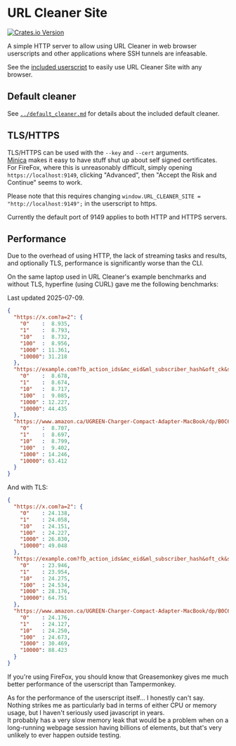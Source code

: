 # URL Cleaner Site

[![Crates.io Version](https://img.shields.io/crates/v/url-cleaner-site)](https://crates.io/crates/url-cleaner-site/)

A simple HTTP server to allow using URL Cleaner in web browser userscripts and other applications where SSH tunnels are infeasable.

See the [included userscript](url-cleaner-site.js) to easily use URL Cleaner Site with any browser.

## Default cleaner

See [`../default_cleaner.md`](../default_cleaner.md) for details about the included default cleaner.

## TLS/HTTPS

TLS/HTTPS can be used with the `--key` and `--cert` arguments.  
[Minica](https://github.com/jsha/minica) makes it easy to have stuff shut up about self signed certificates.  
For FireFox, where this is unreasonably difficult, simply opening `https://localhost:9149`, clicking "Advanced", then "Accept the Risk and Continue" seems to work.

Please note that this requires changing `window.URL_CLEANER_SITE = "http://localhost:9149";` in the userscript to https.

Currently the default port of 9149 applies to both HTTP and HTTPS servers.

## Performance

Due to the overhead of using HTTP, the lack of streaming tasks and results, and optionally TLS, performance is significantly worse than the CLI.

On the same laptop used in URL Cleaner's example benchmarks and without TLS, hyperfine (using CURL) gave me the following benchmarks:

Last updated 2025-07-09.

```Json
{
  "https://x.com?a=2": {
    "0"    :  8.935,
    "1"    :  8.793,
    "10"   :  8.732,
    "100"  :  8.956,
    "1000" : 11.361,
    "10000": 31.218
  },
  "https://example.com?fb_action_ids&mc_eid&ml_subscriber_hash&oft_ck&s_cid&unicorn_click_id": {
    "0"    :  8.678,
    "1"    :  8.674,
    "10"   :  8.717,
    "100"  :  9.085,
    "1000" : 12.227,
    "10000": 44.435
  },
  "https://www.amazon.ca/UGREEN-Charger-Compact-Adapter-MacBook/dp/B0C6DX66TN/ref=sr_1_5?crid=2CNEQ7A6QR5NM&keywords=ugreen&qid=1704364659&sprefix=ugreen%2Caps%2C139&sr=8-5&ufe=app_do%3Aamzn1.fos.b06bdbbe-20fd-4ebc-88cf-fa04f1ca0da8": {
    "0"    :  8.707,
    "1"    :  8.697,
    "10"   :  8.799,
    "100"  :  9.402,
    "1000" : 14.246,
    "10000": 63.412
  }
}
```

And with TLS:

```Json
{
  "https://x.com?a=2": {
    "0"    : 24.138,
    "1"    : 24.058,
    "10"   : 24.151,
    "100"  : 24.227,
    "1000" : 26.830,
    "10000": 49.048
  },
  "https://example.com?fb_action_ids&mc_eid&ml_subscriber_hash&oft_ck&s_cid&unicorn_click_id": {
    "0"    : 23.946,
    "1"    : 23.954,
    "10"   : 24.275,
    "100"  : 24.534,
    "1000" : 28.176,
    "10000": 64.751
  },
  "https://www.amazon.ca/UGREEN-Charger-Compact-Adapter-MacBook/dp/B0C6DX66TN/ref=sr_1_5?crid=2CNEQ7A6QR5NM&keywords=ugreen&qid=1704364659&sprefix=ugreen%2Caps%2C139&sr=8-5&ufe=app_do%3Aamzn1.fos.b06bdbbe-20fd-4ebc-88cf-fa04f1ca0da8": {
    "0"    : 24.176,
    "1"    : 24.127,
    "10"   : 24.250,
    "100"  : 24.673,
    "1000" : 30.469,
    "10000": 88.423
  }
}
```

If you're using FireFox, you should know that Greasemonkey gives me much better performance of the userscript than Tampermonkey.  

As for the performance of the userscript itself... I honestly can't say. Nothing strikes me as particularly bad in terms of either CPU or memory usage, but I haven't seriously used javascript in years.  
It probably has a very slow memory leak that would be a problem when on a long-running webpage session having billions of elements, but that's very unlikely to ever happen outside testing.
